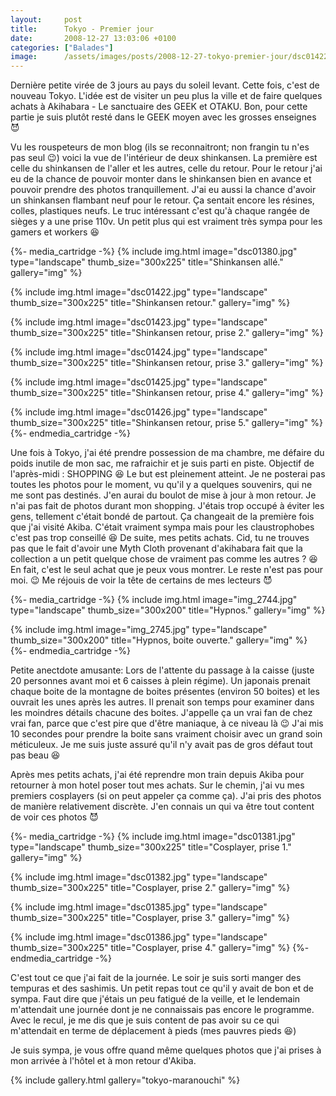 ```yaml
---
layout:     post
title:      Tokyo - Premier jour
date:       2008-12-27 13:03:06 +0100
categories: ["Balades"]
image:      /assets/images/posts/2008-12-27-tokyo-premier-jour/dsc01422.jpg
---
```


Dernière petite virée de 3 jours au pays du soleil levant. Cette fois, c'est de nouveau Tokyo. L'idée est de
visiter un peu plus la ville et de faire quelques achats à Akihabara - Le sanctuaire des GEEK et OTAKU. Bon, pour
cette partie je suis plutôt resté dans le GEEK moyen avec les grosses enseignes :smiling_imp:

<!--more-->

Vu les rouspeteurs de mon blog (ils se reconnaitront; non frangin tu n'es pas seul :wink:) voici la vue de
l'intérieur de deux shinkansen. La première est celle du shinkansen de l'aller et les autres, celle du retour. Pour
le retour j'ai eu de la chance de pouvoir monter dans le shinkansen bien en avance et pouvoir prendre des photos
tranquillement. J'ai eu aussi la chance d'avoir un shinkansen flambant neuf pour le retour. Ça sentait encore les
résines, colles, plastiques neufs. Le truc intéressant c'est qu'à chaque rangée de sièges y a une prise 110v. Un
petit plus qui est vraiment très sympa pour les gamers et workers :laughing:

{%- media_cartridge -%}
{% include img.html
    image="dsc01380.jpg"
    type="landscape"
    thumb_size="300x225"
    title="Shinkansen allé."
    gallery="img"
%}

{% include img.html
    image="dsc01422.jpg"
    type="landscape"
    thumb_size="300x225"
    title="Shinkansen retour."
    gallery="img"
%}

{% include img.html
    image="dsc01423.jpg"
    type="landscape"
    thumb_size="300x225"
    title="Shinkansen retour, prise 2."
    gallery="img"
%}

{% include img.html
    image="dsc01424.jpg"
    type="landscape"
    thumb_size="300x225"
    title="Shinkansen retour, prise 3."
    gallery="img"
%}

{% include img.html
    image="dsc01425.jpg"
    type="landscape"
    thumb_size="300x225"
    title="Shinkansen retour, prise 4."
    gallery="img"
%}

{% include img.html
    image="dsc01426.jpg"
    type="landscape"
    thumb_size="300x225"
    title="Shinkansen retour, prise 5."
    gallery="img"
%}
{%- endmedia_cartridge -%}

Une fois à Tokyo, j'ai été prendre possession de ma chambre, me défaire du poids inutile de mon sac, me rafraichir
et je suis parti en piste. Objectif de l'après-midi : SHOPPING :laughing: Le but est pleinement atteint. Je ne
posterai pas toutes les photos pour le moment, vu qu'il y a quelques souvenirs, qui ne me sont pas destinés. J'en
aurai du boulot de mise à jour à mon retour. Je n'ai pas fait de photos durant mon shopping. J'étais trop occupé à
éviter les gens, tellement c'était bondé de partout. Ça changeait de la première fois que j'ai visité Akiba.
C'était vraiment sympa mais pour les claustrophobes c'est pas trop conseillé :laughing: De suite, mes petits
achats. Cid, tu ne trouves pas que le fait d'avoir une Myth Cloth provenant d'akihabara fait que la collection a un
petit quelque chose de vraiment pas comme les autres ? :laughing: En fait, c'est le seul achat que je peux vous
montrer. Le reste n'est pas pour moi. :wink: Me réjouis de voir la tête de certains de mes lecteurs :smiling_imp:

{%- media_cartridge -%}
{% include img.html
    image="img_2744.jpg"
    type="landscape"
    thumb_size="300x200"
    title="Hypnos."
    gallery="img"
%}

{% include img.html
    image="img_2745.jpg"
    type="landscape"
    thumb_size="300x200"
    title="Hypnos, boite ouverte."
    gallery="img"
%}
{%- endmedia_cartridge -%}

Petite anectdote amusante: Lors de l'attente du passage à la caisse (juste 20 personnes avant moi et 6 caisses à
plein régime). Un japonais prenait chaque boite de la montagne de boites présentes (environ 50 boites) et les
ouvrait les unes après les autres. Il prenait son temps pour examiner dans les moindres détails chacune des boites.
J'appelle ça un vrai fan de chez vrai fan, parce que c'est pire que d'être maniaque, à ce niveau là :wink: J'ai mis
10 secondes pour prendre la boite sans vraiment choisir avec un grand soin méticuleux. Je me suis juste assuré
qu'il n'y avait pas de gros défaut tout pas beau :laughing:

Après mes petits achats, j'ai été reprendre mon train depuis Akiba pour retourner à mon hotel poser tout mes
achats. Sur le chemin, j'ai vu mes premiers cosplayers (si on peut appeler ça comme ça). J'ai pris des photos de
manière relativement discrète. J'en connais un qui va être tout content de voir ces photos :smiling_imp:

{%- media_cartridge -%}
{% include img.html
    image="dsc01381.jpg"
    type="landscape"
    thumb_size="300x225"
    title="Cosplayer, prise 1."
    gallery="img"
%}

{% include img.html
    image="dsc01382.jpg"
    type="landscape"
    thumb_size="300x225"
    title="Cosplayer, prise 2."
    gallery="img"
%}

{% include img.html
    image="dsc01385.jpg"
    type="landscape"
    thumb_size="300x225"
    title="Cosplayer, prise 3."
    gallery="img"
%}

{% include img.html
    image="dsc01386.jpg"
    type="landscape"
    thumb_size="300x225"
    title="Cosplayer, prise 4."
    gallery="img"
%}
{%- endmedia_cartridge -%}

C'est tout ce que j'ai fait de la journée. Le soir je suis sorti manger des tempuras et des sashimis. Un petit
repas tout ce qu'il y avait de bon et de sympa. Faut dire que j'étais un peu fatigué de la veille, et le lendemain
m'attendait une journée dont je ne connaissais pas encore le programme. Avec le recul, je me dis que je suis
content de pas avoir su ce qui m'attendait en terme de déplacement à pieds (mes pauvres pieds :laughing:)

Je suis sympa, je vous offre quand même quelques photos que j'ai prises à mon arrivée à l'hôtel et à mon retour
d'Akiba.

{% include gallery.html gallery="tokyo-maranouchi" %}